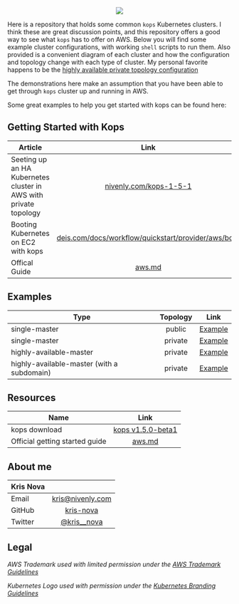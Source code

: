 <p align="center">
  <img src="https://raw.githubusercontent.com/kubernetes/kops/master/docs/img/k8s-aws.png"> </image>
</p>

Here is a repository that holds some common `kops` Kubernetes clusters. I think these are great discussion points, and this repository offers a good way to see what `kops` has to offer on AWS. Below you will find some example cluster configurations, with working `shell` scripts to run them. Also provided is a convenient diagram of each cluster and how the configuration and topology change with each type of cluster. My personal favorite happens to be the [highly available private topology configuration](ha-master-private/README.md)

The demonstrations here make an assumption that you have been able to get through `kops` cluster up and running in AWS.

Some great examples to help you get started with kops can be found here:

## Getting Started with Kops

| Article                |  Link                                            |                                          
| ---------------------- |:-------------------------------------------: |
| Seeting up an HA Kubernetes cluster in AWS with private topology | [nivenly.com/kops-1-5-1](mailto:kris@nivenly.com)  |
| Booting Kubernetes on EC2 with kops|[deis.com/docs/workflow/quickstart/provider/aws/boot](https://deis.com/docs/workflow/quickstart/provider/aws/boot)    |
| Offical Guide                | [aws.md](https://github.com/kubernetes/kops/blob/master/docs/aws.md)|

## Examples

| Type                   | Topology      | Link                                                           |
| ---------------------- |:-------------:| -------------------------------------------------------------- |
| single-master          | public        | [Example](single-master-public/README.md)                      |
| single-master          | private       | [Example](single-master-private/README.md)                     |
| highly-available-master| private       | [Example](ha-master-private/README.md)                         |
| highly-available-master (with a subdomain) | private | [Example](ha-master-private-subdomain/README.md) |

## Resources

| Name                           |  Link                                                                            |
| ------------------------------ |:--------------------------------------------------------------------------------:|
| kops download                  | [kops v1.5.0-beta1](https://github.com/kubernetes/kops/releases/tag/1.5.0-beta1) |
| Official getting started guide | [aws.md](https://github.com/kubernetes/kops/blob/master/docs/aws.md)             |

## About me

| Kris Nova              |                                              |                                          
| ---------------------- |:-------------------------------------------: |
| Email                  | [kris@nivenly.com](mailto:kris@nivenly.com)  |
| GitHub                 | [kris-nova](https://github.com/kris-nova)    |
| Twitter                | [@kris__nova](https://twitter.com/Kris__Nova)|

## Legal

*AWS Trademark used with limited permission under the [AWS Trademark
Guidelines](https://aws.amazon.com/trademark-guidelines/)*

*Kubernetes Logo used with permission under the [Kubernetes Branding
Guidelines](https://github.com/kubernetes/kubernetes/blob/master/logo/usage_guidelines.md)*


